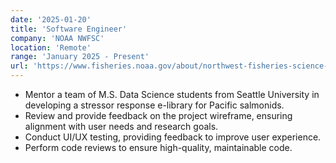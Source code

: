 ```yaml
---
date: '2025-01-20'
title: 'Software Engineer'
company: 'NOAA NWFSC'
location: 'Remote'
range: 'January 2025 - Present'
url: 'https://www.fisheries.noaa.gov/about/northwest-fisheries-science-center'
---
```


- Mentor a team of M.S. Data Science students from Seattle University in developing a stressor response e-library for Pacific salmonids.
- Review and provide feedback on the project wireframe, ensuring alignment with user needs and research goals.
- Conduct UI/UX testing, providing feedback to improve user experience.
- Perform code reviews to ensure high-quality, maintainable code.
